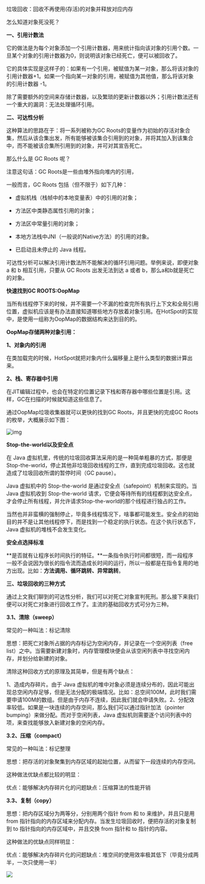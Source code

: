 垃圾回收：回收不再使用(存活)的对象并释放对应内存

怎么知道对象死没死？

**一、引用计数法**

它的做法是为每个对象添加一个引用计数器，用来统计指向该对象的引用个数。一旦某个对象的引用计数器为0，则说明该对象已经死亡，便可以被回收了。

它的具体实现是这样子的：如果有一个引用，被赋值为某一对象，那么将该对象的引用计数器+1。如果一个指向某一对象的引用，被赋值为其他值，那么将该对象的引用计数器 -1。

除了需要额外的空间来存储计数器，以及繁琐的更新计数器以外；引用计数法还有一个重大的漏洞：无法处理循环引用。

**二、可达性分析**

这种算法的思路在于：将一系列被称为GC Roots的变量作为初始的存活对象合集，然后从该合集出发，所有能够被该集合引用到的对象，并将其加入到该集合中，而不能被该合集所引用到的对象，并可对其宣告死亡。

那么什么是 GC Roots 呢？

注意这句话：GC Roots是一些由堆外指向堆内的引用，

一般而言，GC Roots 包括（但不限于）如下几种：

*   虚拟机栈（栈帧中的本地变量表）中的引用的对象；
*   方法区中类静态属性引用的对象；
*   方法区中常量引用的对象；

*   本地方法栈中JNI（一般说的Native方法）的引用的对象。

*   已启动且未停止的 Java 线程。

可达性分析可以解决引用计数法所不能解决的循环引用问题。举例来说，即便对象 a 和 b 相互引用，只要从 GC Roots 出发无法到达 a 或者 b，那么a和b就是死亡的对象。



**快速找到GC ROOTS:OopMap**

当所有线程停下来的时候，并不需要一个不漏的检查完所有执行上下文和全局引用位置，虚拟机应该是有办法直接知道哪些地方存放着对象引用。在HotSpot的实现中，是使用一组称为OopMap的数据结构来达到目的的。

**OopMap存储两种对象引用：**

**1、对象内的引用**

在类加载完的时候，HotSpot就把对象内什么偏移量上是什么类型的数据计算出来。

**2、栈、寄存器中引用**

在JIT编辑过程中，也会在特定的位置记录下栈和寄存器中哪些位置是引用。这样，GC在扫描的时候就知道这些信息了。

通过OopMap垃圾收集器就可以更快的找到GC Roots，并且更快的完成GC Roots的枚举，大概展示如下图：

![img](https://gitee.com/HKbxOIC/imgs/raw/master/PhDocs/gc_oopmap.jpeg)



**Stop-the-world以及安全点**

在 Java 虚拟机里，传统的垃圾回收算法采用的是一种简单粗暴的方式，那便是 Stop-the-world，停止其他非垃圾回收线程的工作，直到完成垃圾回收。这也就造成了垃圾回收所谓的暂停时间（GC pause）。

Java 虚拟机中的 Stop-the-world 是通过安全点（safepoint）机制来实现的。当 Java 虚拟机收到 Stop-the-world 请求，它便会等待所有的线程都到达安全点，才会停止所有线程，并允许请求Stop-the-world的那个线程进行独占的工作。

当然也并非蛮横的强制停止，毕竟多线程情况下，啥事都可能发生。安全点的初始目的并不是让其他线程停下，而是找到一个稳定的执行状态。在这个执行状态下，Java 虚拟机的堆栈不会发生变化。

**安全点选择标准**

**是否就有让程序长时间执行的特征。**一条指令执行时间都很短，而一段程序一般不会说因为很长的指令流而造成长时间的运行，所以一般都是在指令复用的地方出现。比如：**方法调用、循环跳转、异常跳转**。



**三、垃圾回收的三种方式**

通过上文我们聊到的可达性分析，我们可以对死亡对象宣判死刑。那么接下来我们便可以对死亡对象进行回收工作了。主流的基础回收方式可分为三种。

**3.1、清除（sweep）**

常见的一种叫法：标记清除

思想：把死亡对象所占据的内存标记为空闲内存，并记录在一个空闲列表（free list）之中。当需要新建对象时，内存管理模块便会从该空闲列表中寻找空闲内存，并划分给新建的对象。

清除这种回收方式的原理及其简单，但是有两个缺点：

1、造成内存碎片。由于 Java 虚拟机的堆中对象必须是连续分布的，因此可能出现总空闲内存足够，但是无法分配的极端情况。比如：总空间100M，此时我们需要申请100M的数组。但是由于内存不连续，因此我们就会申请失败。2、分配效率较低。如果是一块连续的内存空间，那么我们可以通过指针加法（pointer bumping）来做分配。而对于空闲列表，Java 虚拟机则需要逐个访问列表中的项，来查找能够放入新建对象的空闲内存。

**3.2、压缩（compact）**

常见的一种叫法：标记整理

思想：把存活的对象聚集到内存区域的起始位置，从而留下一段连续的内存空间。

这种做法优缺点都比较的明显：

优点：能够解决内存碎片化的问题缺点：压缩算法的性能开销

**3.3、复制（copy）**

思想：把内存区域分为两等分，分别用两个指针 from 和 to 来维护，并且只是用 from 指针指向的内存区域来分配内存。当发生垃圾回收时，便把存活的对象复制到 to 指针指向的内存区域中，并且交换 from 指针和 to 指针的内容。

这种做法的优缺点同样明显：

优点：能够解决内存碎片化的问题缺点：堆空间的使用效率极其低下（毕竟分成两半，一次只使用一半）

![](D:\typora\PhDocs\imgs\gc.png)
